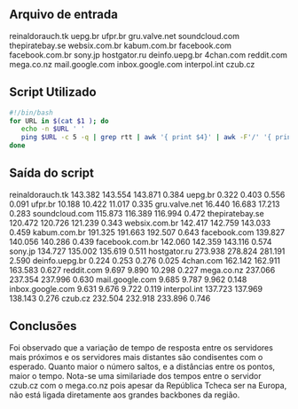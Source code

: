 Arquivo de entrada
------------------

reinaldorauch.tk
uepg.br
ufpr.br
gru.valve.net
soundcloud.com
thepiratebay.se
websix.com.br
kabum.com.br
facebook.com
facebook.com.br
sony.jp
hostgator.ru
deinfo.uepg.br
4chan.com
reddit.com
mega.co.nz
mail.google.com
inbox.google.com
interpol.int
czub.cz


Script Utilizado
----------------

``` bash
#!/bin/bash
for URL in $(cat $1 ); do
   echo -n $URL ' '
   ping $URL -c 5 -q | grep rtt | awk '{ print $4}' | awk -F'/' '{ print $1 " " $2 " " $3 " " $4}'
done
```

Saída do script
---------------

reinaldorauch.tk  143.382 143.554 143.871 0.384
uepg.br  0.322 0.403 0.556 0.091
ufpr.br  10.188 10.422 11.017 0.335
gru.valve.net  16.440 16.683 17.213 0.283
soundcloud.com  115.873 116.389 116.994 0.472
thepiratebay.se  120.472 120.726 121.239 0.343
websix.com.br  142.417 142.759 143.033 0.459
kabum.com.br  191.325 191.663 192.507 0.643
facebook.com  139.827 140.056 140.286 0.439
facebook.com.br  142.060 142.359 143.116 0.574
sony.jp  134.727 135.002 135.619 0.511
hostgator.ru  273.938 278.824 281.191 2.590
deinfo.uepg.br  0.224 0.253 0.276 0.025
4chan.com  162.142 162.911 163.583 0.627
reddit.com  9.697 9.890 10.298 0.227
mega.co.nz  237.066 237.354 237.996 0.630
mail.google.com  9.685 9.787 9.962 0.148
inbox.google.com  9.631 9.676 9.722 0.119
interpol.int  137.723 137.969 138.143 0.276
czub.cz  232.504 232.918 233.896 0.746


Conclusões
----------

Foi observado que a variação de tempo de resposta entre os servidores mais
próximos e os servidores mais distantes são condisentes com o esperado.
Quanto maior o número saltos, e a distâncias entre os pontos, maior o tempo.
Nota-se uma similariade dos tempos entre o servidor czub.cz com o mega.co.nz
pois apesar da República Tcheca ser na Europa, não está ligada diretamente aos
grandes backbones da região.